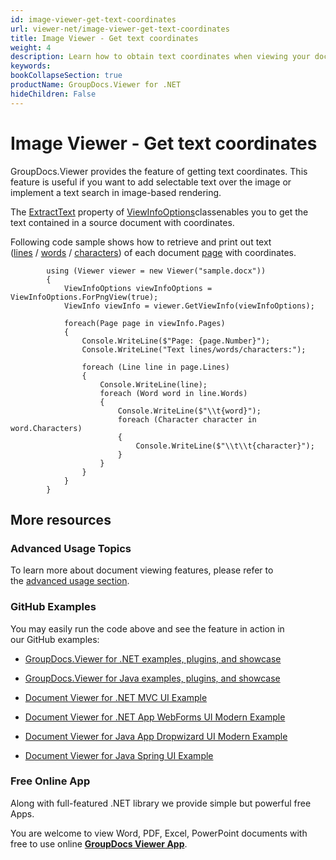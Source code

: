 ```yaml
---
id: image-viewer-get-text-coordinates
url: viewer-net/image-viewer-get-text-coordinates
title: Image Viewer - Get text coordinates
weight: 4
description: Learn how to obtain text coordinates when viewing your documents with Image Viewer by GroupDocs and place text over rendered document page image.
keywords: 
bookCollapseSection: true
productName: GroupDocs.Viewer for .NET
hideChildren: False
---
```


# Image Viewer - Get text coordinates

GroupDocs.Viewer provides the feature of getting text coordinates. This feature is useful if you want to add selectable text over the image or implement a text search in image-based rendering. 

The [ExtractText](https://apireference.groupdocs.com/net/viewer/groupdocs.viewer.options/viewinfooptions/properties/extracttext) property of [ViewInfoOptions](https://apireference.groupdocs.com/net/viewer/groupdocs.viewer.options/viewinfooptions)classenables you to get the text contained in a source document with coordinates.

Following code sample shows how to retrieve and print out text ([lines](https://apireference.groupdocs.com/net/viewer/groupdocs.viewer.results/page/properties/lines) / [words](https://apireference.groupdocs.com/net/viewer/groupdocs.viewer.results/line/properties/words) / [characters](https://apireference.groupdocs.com/net/viewer/groupdocs.viewer.results/word/properties/characters)) of each document [page](https://apireference.groupdocs.com/net/viewer/groupdocs.viewer.results/page) with coordinates.

 			using (Viewer viewer = new Viewer("sample.docx"))
            {
                ViewInfoOptions viewInfoOptions = ViewInfoOptions.ForPngView(true);
                ViewInfo viewInfo = viewer.GetViewInfo(viewInfoOptions);
 
                foreach(Page page in viewInfo.Pages)
                {
                    Console.WriteLine($"Page: {page.Number}");
                    Console.WriteLine("Text lines/words/characters:");
                                        
                    foreach (Line line in page.Lines)
                    {
                        Console.WriteLine(line);
                        foreach (Word word in line.Words)
                        {
                            Console.WriteLine($"\\t{word}");
                            foreach (Character character in word.Characters)
                            {
                                Console.WriteLine($"\\t\\t{character}");
                            }
                        }
                    }
                }
            }

## More resources

### Advanced Usage Topics

To learn more about document viewing features, please refer to the [advanced usage section](Advanced%2Busage.html).

### GitHub Examples

You may easily run the code above and see the feature in action in our GitHub examples:

*   [GroupDocs.Viewer for .NET examples, plugins, and showcase](https://github.com/groupdocs-viewer/GroupDocs.Viewer-for-.NET)
    
*   [GroupDocs.Viewer for Java examples, plugins, and showcase](https://github.com/groupdocs-viewer/GroupDocs.Viewer-for-Java)
    
*   [Document Viewer for .NET MVC UI Example](https://github.com/groupdocs-viewer/GroupDocs.Viewer-for-.NET-MVC) 
    
*   [Document Viewer for .NET App WebForms UI Modern Example](https://github.com/groupdocs-viewer/GroupDocs.Viewer-for-.NET-WebForms)
    
*   [Document Viewer for Java App Dropwizard UI Modern Example](https://github.com/groupdocs-viewer/GroupDocs.Viewer-for-Java-Dropwizard)
    
*   [Document Viewer for Java Spring UI Example](https://github.com/groupdocs-viewer/GroupDocs.Viewer-for-Java-Spring)
    

### Free Online App

Along with full-featured .NET library we provide simple but powerful free Apps.

You are welcome to view Word, PDF, Excel, PowerPoint documents with free to use online **[GroupDocs Viewer App](https://products.groupdocs.app/viewer)**.
